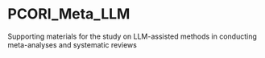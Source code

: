 # PCORI_Meta_LLM
Supporting materials for the study on LLM-assisted methods in conducting meta-analyses and systematic reviews
